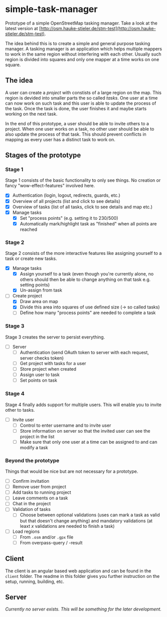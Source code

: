# simple-task-manager

Prototype of a simple OpenStreetMap tasking manager.
Take a look at the latest version at [http://osm.hauke-stieler.de/stm-test](http://osm.hauke-stieler.de/stm-test).

The idea behind this is to create a simple and general purpose tasking manager.
A tasking manager is an application which helps multiple mappers to work in the same region without interfering with each other.
Usually such region is divided into squares and only one mapper at a time works on one square.

## The idea

A user can create a *project* with constists of a large region on the map.
This region is devided into smaller parts the so called *tasks*.
One user at a time can now work on such task and this user is able to update the process of the task.
Once the task is done, the user finishes it and maybe starts working on the next task.

In the end of this prototype, a user should be able to invite others to a project.
When one user works on a task, no other user should be able to also update the process of that task.
This should prevent conflicts in mapping as every user has a distinct task to work on.

## Stages of the prototype

### Stage 1

Stage 1 consists of the basic functionality to only see things.
No creation or fancy "wow-effect-features" involved here.

* [x] Authentication (login, logout, redirects, guards, etc.)
* [x] Overview of all projects (list and click to see details)
* [x] Overview of tasks (list of all tasks, click to see details and map etc.)
* [x] Manage tasks
  * [x] Set "process points" (e.g. setting it to 230/500)
  * [x] Automatically mark/highlight task as "finished" when all points are reached

### Stage 2

Stage 2 consists of the more interactive features like assigning yourself to a task or create new tasks.

* [x] Manage tasks
  * [x] Assign yourself to a task (even though you're currently alone, no others should then be able to change anything on that task e.g. setting points)
  * [x] Un-assign from task
* [ ] Create project
  * [x] Draw area on map
  * [x] Divide this area into squares of use defined size (-> so called tasks)
  * [ ] Define how many "process points" are needed to complete a task

### Stage 3

Stage 3 creates the server to persist everything.

* [ ] Server
  * [ ] Authentication (send OAuth token to server with each request, server checks token)
  * [ ] Get project with tasks for a user
  * [ ] Store project when created
  * [ ] Assign user to task
  * [ ] Set points on task

### Stage 4

Stage 4 finally adds support for multiple users.
This will enable you to invite other to tasks.

* [ ] Invite user
  * [ ] Control to enter username and to invite user
  * [ ] Store information on server so that the invited user can see the project in the list
  * [ ] Make sure that only one user at a time can be assigned to and can modify a task

### Beyond the prototype

Things that would be nice but are not necessary for a prototype.

* [ ] Confirm invitation
* [ ] Remove user from project
* [ ] Add tasks to running project
* [ ] Leave comments on a task
* [ ] Chat in the project
* [ ] Validation of tasks
  * [ ] Choose between optional validations (uses can mark a task as valid but that doesn't change anything) and mandatory validations (at leaxt *x* validations are needed to finish a task)
* [ ] Load regions
  * [ ] From `.osm` and/or `.gpx` file
  * [ ] From overpass-query / -result

## Client

The client is an angular based web application and can be found in the `client` folder.
The readme in this folder gives you further instruction on the setup, running, building, etc.

## Server

*Currently no server exists. This will be something for the later development.*
